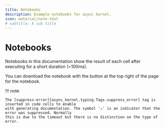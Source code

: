 ```yaml
---
title: Notebooks
description: Example notebooks for async kernel.
icon: material/note-text
# subtitle: A sub title
---
```


# Notebooks

Notebooks in this documentation show the result of each cell after executing for a short duration (~100ms).

You can download the notebook with the button at the top right of the page for the notebook.

!!! note

    The [suppress-error][async_kernel.typing.Tags.suppress_error] tag is inserted in code cells to enable
    with generating documentation. The symbol '⚠' is an indicator that the error was suppressed. Normally
    this is due to the timeout but there is no distinction on the type of error.
